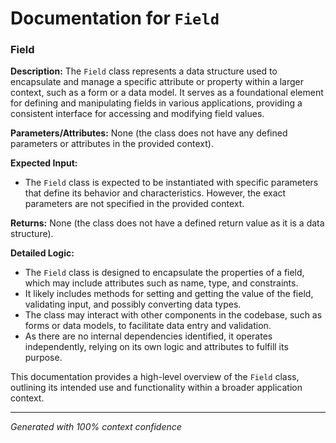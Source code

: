 # Documentation for `Field`

### Field

**Description:**
The `Field` class represents a data structure used to encapsulate and manage a specific attribute or property within a larger context, such as a form or a data model. It serves as a foundational element for defining and manipulating fields in various applications, providing a consistent interface for accessing and modifying field values.

**Parameters/Attributes:**
None (the class does not have any defined parameters or attributes in the provided context).

**Expected Input:**
- The `Field` class is expected to be instantiated with specific parameters that define its behavior and characteristics. However, the exact parameters are not specified in the provided context.

**Returns:**
None (the class does not have a defined return value as it is a data structure).

**Detailed Logic:**
- The `Field` class is designed to encapsulate the properties of a field, which may include attributes such as name, type, and constraints.
- It likely includes methods for setting and getting the value of the field, validating input, and possibly converting data types.
- The class may interact with other components in the codebase, such as forms or data models, to facilitate data entry and validation.
- As there are no internal dependencies identified, it operates independently, relying on its own logic and attributes to fulfill its purpose. 

This documentation provides a high-level overview of the `Field` class, outlining its intended use and functionality within a broader application context.

---
*Generated with 100% context confidence*
